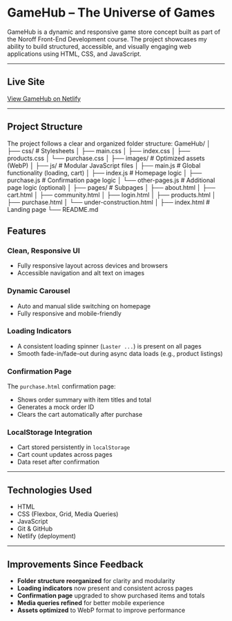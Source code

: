 # GameHub – The Universe of Games

GameHub is a dynamic and responsive game store concept built as part of the Noroff Front-End Development course. The project showcases my ability to build structured, accessible, and visually engaging web applications using HTML, CSS, and JavaScript.

---

## Live Site  
 [View GameHub on Netlify](https://majestic-basbousa-0d0c9b.netlify.app)

---

## Project Structure

The project follows a clear and organized folder structure:
GameHub/
│
├── css/ # Stylesheets
│ ├── main.css
│ ├── index.css
│ ├── products.css
│ └── purchase.css
│
├── images/ # Optimized assets (WebP)
│
├── js/ # Modular JavaScript files
│ ├── main.js # Global functionality (loading, cart)
│ ├── index.js # Homepage logic
│ ├── purchase.js # Confirmation page logic
│ └── other-pages.js # Additional page logic (optional)
│
├── pages/ # Subpages
│ ├── about.html
│ ├── cart.html
│ ├── community.html
│ ├── login.html
│ ├── products.html
│ ├── purchase.html
│ └── under-construction.html
│
├── index.html # Landing page
└── README.md

## Features

### Clean, Responsive UI
- Fully responsive layout across devices and browsers
- Accessible navigation and alt text on images

### Dynamic Carousel
- Auto and manual slide switching on homepage
- Fully responsive and mobile-friendly

### Loading Indicators
- A consistent loading spinner (`Laster ...`) is present on all pages
- Smooth fade-in/fade-out during async data loads (e.g., product listings)

### Confirmation Page
The `purchase.html` confirmation page:
- Shows order summary with item titles and total
- Generates a mock order ID
- Clears the cart automatically after purchase

### LocalStorage Integration
- Cart stored persistently in `localStorage`
- Cart count updates across pages
- Data reset after confirmation

---

## Technologies Used

- HTML
- CSS (Flexbox, Grid, Media Queries)
- JavaScript 
- Git & GitHub
- Netlify (deployment)

---

## Improvements Since Feedback

- **Folder structure reorganized** for clarity and modularity  
- **Loading indicators** now present and consistent across pages  
- **Confirmation page** upgraded to show purchased items and totals  
- **Media queries refined** for better mobile experience  
- **Assets optimized** to WebP format to improve performance  

